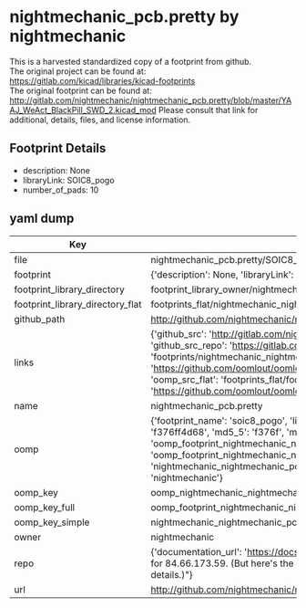 # nightmechanic_pcb.pretty by nightmechanic  
This is a harvested standardized copy of a footprint from github.  
The original project can be found at:  
https://gitlab.com/kicad/libraries/kicad-footprints  
The original footprint can be found at:
http://gitlab.com/nightmechanic/nightmechanic_pcb.pretty/blob/master/YAAJ_WeAct_BlackPill_SWD_2.kicad_mod
Please consult that link for additional, details, files, and license information.  
## Footprint Details
* description: None  
* libraryLink: SOIC8_pogo  
* number_of_pads: 10  
## yaml dump  
| Key | Value |  
| --- | --- |  
| file | nightmechanic_pcb.pretty/SOIC8_pogo.kicad_mod |  
| footprint | {'description': None, 'libraryLink': 'SOIC8_pogo', 'number_of_pads': 10} |  
| footprint_library_directory | footprint_library_owner/nightmechanic_nightmechanic_pcb.pretty |  
| footprint_library_directory_flat | footprints_flat/nightmechanic_nightmechanic_pcb_soic8_pogo/working |  
| github_path | http://github.com/nightmechanic/nightmechanic_pcb.pretty/blob/master/SOIC8_pogo.kicad_mod |  
| links | {'github_src': 'http://gitlab.com/nightmechanic/nightmechanic_pcb.pretty/blob/master/YAAJ_WeAct_BlackPill_SWD_2.kicad_mod', 'github_src_repo': 'https://gitlab.com/kicad/libraries/kicad-footprints', 'oomp_bot': 'footprints/nightmechanic_nightmechanic_pcb_soic8_pogo/working', 'oomp_bot_github': 'https://github.com/oomlout/oomlout_oomp_footprint_bot/tree/main/footprints/nightmechanic_nightmechanic_pcb_soic8_pogo/working', 'oomp_src_flat': 'footprints_flat/footprints_flat/nightmechanic_nightmechanic_pcb_soic8_pogo/working', 'oomp_src_flat_github': 'https://github.com/oomlout/oomlout_oomp_footprint_src/tree/main/footprints_flat/nightmechanic_nightmechanic_pcb_soic8_pogo/working'} |  
| name | nightmechanic_pcb.pretty |  
| oomp | {'footprint_name': 'soic8_pogo', 'library_name': 'nightmechanic_pcb', 'md5': 'f376ff4d68dfccb79dae08ca9ab07360', 'md5_10': 'f376ff4d68', 'md5_5': 'f376f', 'md5_6': 'f376ff', 'oomp_key': 'oomp_nightmechanic_nightmechanic_pcb_soic8_pogo', 'oomp_key_extra': 'oomp_footprint_nightmechanic_nightmechanic_pcb_soic8_pogo', 'oomp_key_full': 'oomp_footprint_nightmechanic_nightmechanic_pcb_soic8_pogo_f376ff', 'oomp_key_simple': 'nightmechanic_nightmechanic_pcb_soic8_pogo', 'original_filename': 'nightmechanic_pcb.pretty/SOIC8_pogo.kicad_mod', 'owner_name': 'nightmechanic'} |  
| oomp_key | oomp_nightmechanic_nightmechanic_pcb_soic8_pogo |  
| oomp_key_full | oomp_footprint_nightmechanic_nightmechanic_pcb_soic8_pogo |  
| oomp_key_simple | nightmechanic_nightmechanic_pcb_soic8_pogo |  
| owner | nightmechanic |  
| repo | {'documentation_url': 'https://docs.github.com/rest/overview/resources-in-the-rest-api#rate-limiting', 'message': "API rate limit exceeded for 84.66.173.59. (But here's the good news: Authenticated requests get a higher rate limit. Check out the documentation for more details.)"} |  
| url | http://github.com/nightmechanic/nightmechanic_pcb.pretty |  

